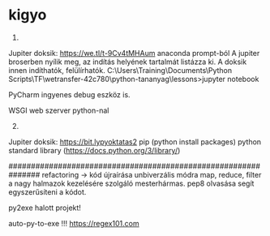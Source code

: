 # kigyo
1.
Jupiter doksik: https://we.tl/t-9Cv4tMHAum
anaconda prompt-ból
A jupiter broserben nyílik meg, az indítás helyének tartalmát listázza ki. A doksik innen indíthatók, felülírhatók.
 C:\Users\Training\Documents\Python Scripts\TF\wetransfer-42c780\python-tananyag\lessons>jupyter notebook
 
PyCharm ingyenes debug eszköz is.

WSGI web szerver python-nal

2.
Jupiter doksik: https://bit.lypyoktatas2
pip (python install packages)
python standard library (https://docs.python.org/3/library/)



###############################################################
refactoring -> kód újraírása unbiverzális módra
map, reduce, filter a nagy halmazok kezelésére szolgáló mesterhármas.
pep8 olvasása segít egyszerűsíteni a kódot.

py2exe halott projekt!

auto-py-to-exe  !!!
https://regex101.com
